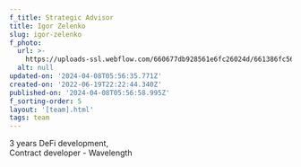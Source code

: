 ```yaml
---
f_title: Strategic Advisor
title: Igor Zelenko
slug: igor-zelenko
f_photo:
  url: >-
    https://uploads-ssl.webflow.com/660677db928561e6fc26024d/661386fc565b0c68e641892d_igor-v2.jpg
  alt: null
updated-on: '2024-04-08T05:56:35.771Z'
created-on: '2022-06-19T22:22:44.340Z'
published-on: '2024-04-08T05:56:58.995Z'
f_sorting-order: 5
layout: '[team].html'
tags: team
---
```


3 years DeFi development,  
Contract developer - Wavelength
